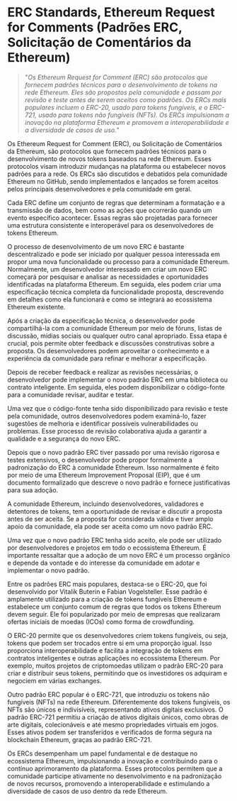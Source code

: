 # ERC Standards, Ethereum Request for Comments (Padrões ERC, Solicitação de Comentários da Ethereum)

>"*Os Ethereum Request for Comment (ERC) são protocolos que fornecem padrões técnicos para o desenvolvimento de tokens na rede Ethereum. Eles são propostos pela comunidade e passam por revisão e teste antes de serem aceitos como padrões. Os ERCs mais populares incluem o ERC-20, usado para tokens fungíveis, e o ERC-721, usado para tokens não fungíveis (NFTs). Os ERCs impulsionam a inovação na plataforma Ethereum e promovem a interoperabilidade e a diversidade de casos de uso.*"

Os Ethereum Request for Comment (ERC), ou Solicitação de Comentários da Ethereum, são protocolos que fornecem padrões técnicos para o desenvolvimento de novos tokens baseados na rede Ethereum. Esses protocolos visam introduzir mudanças na plataforma ou estabelecer novos padrões para a rede. Os ERCs são discutidos e debatidos pela comunidade Ethereum no GitHub, sendo implementados e lançados se forem aceitos pelos principais desenvolvedores e pela comunidade em geral.

Cada ERC define um conjunto de regras que determinam a formatação e a transmissão de dados, bem como as ações que ocorrerão quando um evento específico acontecer. Essas regras são projetadas para fornecer uma estrutura consistente e interoperável para os desenvolvedores de tokens Ethereum.

O processo de desenvolvimento de um novo ERC é bastante descentralizado e pode ser iniciado por qualquer pessoa interessada em propor uma nova funcionalidade ou processo para a comunidade Ethereum. Normalmente, um desenvolvedor interessado em criar um novo ERC começará por pesquisar e analisar as necessidades e oportunidades identificadas na plataforma Ethereum. Em seguida, eles podem criar uma especificação técnica completa da funcionalidade proposta, descrevendo em detalhes como ela funcionará e como se integrará ao ecossistema Ethereum existente.

Após a criação da especificação técnica, o desenvolvedor pode compartilhá-la com a comunidade Ethereum por meio de fóruns, listas de discussão, mídias sociais ou qualquer outro canal apropriado. Essa etapa é crucial, pois permite obter feedback e discussões construtivas sobre a proposta. Os desenvolvedores podem aproveitar o conhecimento e a experiência da comunidade para refinar e melhorar a especificação.

Depois de receber feedback e realizar as revisões necessárias, o desenvolvedor pode implementar o novo padrão ERC em uma biblioteca ou contrato inteligente. Em seguida, eles podem disponibilizar o código-fonte para a comunidade revisar, auditar e testar.

Uma vez que o código-fonte tenha sido disponibilizado para revisão e teste pela comunidade, outros desenvolvedores podem examiná-lo, fazer sugestões de melhoria e identificar possíveis vulnerabilidades ou problemas. Esse processo de revisão colaborativa ajuda a garantir a qualidade e a segurança do novo ERC.

Depois que o novo padrão ERC tiver passado por uma revisão rigorosa e testes extensivos, o desenvolvedor pode propor formalmente a padronização do ERC à comunidade Ethereum. Isso normalmente é feito por meio de uma Ethereum Improvement Proposal (EIP), que é um documento formalizado que descreve o novo padrão e fornece justificativas para sua adoção.

A comunidade Ethereum, incluindo desenvolvedores, validadores e detentores de tokens, tem a oportunidade de revisar e discutir a proposta antes de ser aceita. Se a proposta for considerada válida e tiver amplo apoio da comunidade, ela pode ser aceita como um novo padrão ERC.

Uma vez que o novo padrão ERC tenha sido aceito, ele pode ser utilizado por desenvolvedores e projetos em todo o ecossistema Ethereum. É importante ressaltar que a adoção de um novo ERC é um processo orgânico e depende da vontade e do interesse da comunidade em adotar e implementar o novo padrão.

Entre os padrões ERC mais populares, destaca-se o ERC-20, que foi desenvolvido por Vitalik Buterin e Fabian Vogelsteller. Esse padrão é amplamente utilizado para a criação de tokens fungíveis Ethereum e estabelece um conjunto comum de regras que todos os tokens Ethereum devem seguir. Ele foi popularizado por meio de empresas que realizaram ofertas iniciais de moedas (ICOs) como forma de crowdfunding.

O ERC-20 permite que os desenvolvedores criem tokens fungíveis, ou seja, tokens que podem ser trocados entre si em uma proporção igual. Isso proporciona interoperabilidade e facilita a integração de tokens em contratos inteligentes e outras aplicações no ecossistema Ethereum. Por exemplo, muitos projetos de criptomoedas utilizam o padrão ERC-20 para criar e distribuir seus tokens, permitindo que os investidores os adquiram e negociem em várias exchanges.

Outro padrão ERC popular é o ERC-721, que introduziu os tokens não fungíveis (NFTs) na rede Ethereum. Diferentemente dos tokens fungíveis, os NFTs são únicos e indivisíveis, representando ativos digitais exclusivos. O padrão ERC-721 permitiu a criação de ativos digitais únicos, como obras de arte digitais, colecionáveis ​​e até mesmo propriedades virtuais em jogos. Esses ativos podem ser transferidos e verificados de forma segura na blockchain Ethereum, graças ao padrão ERC-721.

Os ERCs desempenham um papel fundamental e de destaque no ecossistema Ethereum, impulsionando a inovação e contribuindo para o contínuo aprimoramento da plataforma. Esses protocolos permitem que a comunidade participe ativamente no desenvolvimento e na padronização de novos recursos, promovendo a interoperabilidade e estimulando a diversidade de casos de uso dentro da rede Ethereum.